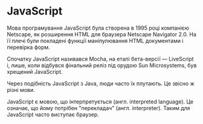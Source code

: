 # JavaScript

Мова програмування JavaScript була створена в 1995 році компанією Netscape, як розширення HTML для браузера Netscape Navigator 2.0. На її плечі були покладені функції маніпулювання HTML документами і перевірка форм. 

Спочатку JavaScript називався Mocha, на етапі бета-версії — LiveScript і, лише, коли відбувся фінальний реліз під орудою Sun Microsystems, був хрещений JavaScript.

Через подібність JavaScript з Java, люди часто їх плутають. Це звісно ж різні мови. 

JavaScript є мовою, що інтерпретується (англ. interpreted language). Це означає, що йому потрібен "перекладач" (англ. interpreter). Таким для JavaScript часто виступає браузер.